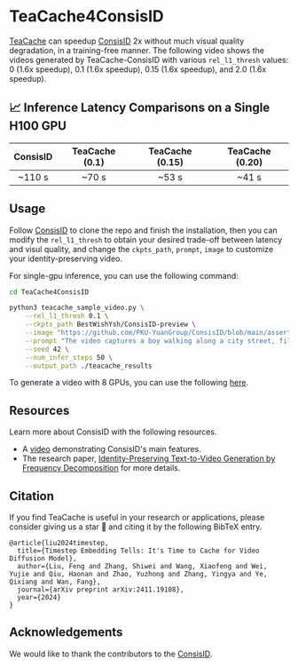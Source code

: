 <!-- ## **TeaCache4ConsisID** -->
# TeaCache4ConsisID

[TeaCache](https://github.com/LiewFeng/TeaCache) can speedup [ConsisID](https://github.com/PKU-YuanGroup/ConsisID) 2x without much visual quality degradation, in a training-free manner. The following video shows the videos generated by TeaCache-ConsisID with various `rel_l1_thresh` values: 0 (1.6x speedup), 0.1 (1.6x speedup), 0.15 (1.6x speedup), and 2.0 (1.6x speedup).



## 📈 Inference Latency Comparisons on a Single H100 GPU

| ConsisID | TeaCache (0.1) | TeaCache (0.15) | TeaCache (0.20) |
| :------: | :------------: | :-------------: | :-------------: |
|  ~110 s  |     ~70 s      |      ~53 s      |      ~41 s      |


## Usage

Follow [ConsisID](https://github.com/PKU-YuanGroup/ConsisID) to clone the repo and finish the installation, then you can modify the `rel_l1_thresh` to obtain your desired trade-off between latency and visul quality, and change the `ckpts_path`, `prompt`, `image` to customize your identity-preserving video.

For single-gpu inference, you can use the following command:

```bash
cd TeaCache4ConsisID

python3 teacache_sample_video.py \
    --rel_l1_thresh 0.1 \
    --ckpts_path BestWishYsh/ConsisID-preview \
    --image "https://github.com/PKU-YuanGroup/ConsisID/blob/main/asserts/example_images/2.png?raw=true" \
    --prompt "The video captures a boy walking along a city street, filmed in black and white on a classic 35mm camera. His expression is thoughtful, his brow slightly furrowed as if he's lost in contemplation. The film grain adds a textured, timeless quality to the image, evoking a sense of nostalgia. Around him, the cityscape is filled with vintage buildings, cobblestone sidewalks, and softly blurred figures passing by, their outlines faint and indistinct. Streetlights cast a gentle glow, while shadows play across the boy\'s path, adding depth to the scene. The lighting highlights the boy\'s subtle smile, hinting at a fleeting moment of curiosity. The overall cinematic atmosphere, complete with classic film still aesthetics and dramatic contrasts, gives the scene an evocative and introspective feel." \
    --seed 42 \
    --num_infer_steps 50 \
    --output_path ./teacache_results
```

To generate a video with 8 GPUs, you can use the following [here](https://github.com/PKU-YuanGroup/ConsisID/tree/main/tools).

## Resources

Learn more about ConsisID with the following resources.
- A [video](https://www.youtube.com/watch?v=PhlgC-bI5SQ) demonstrating ConsisID's main features.
- The research paper, [Identity-Preserving Text-to-Video Generation by Frequency Decomposition](https://hf.co/papers/2411.17440) for more details.

## Citation

If you find TeaCache is useful in your research or applications, please consider giving us a star 🌟 and citing it by the following BibTeX entry.

```
@article{liu2024timestep,
  title={Timestep Embedding Tells: It's Time to Cache for Video Diffusion Model},
  author={Liu, Feng and Zhang, Shiwei and Wang, Xiaofeng and Wei, Yujie and Qiu, Haonan and Zhao, Yuzhong and Zhang, Yingya and Ye, Qixiang and Wan, Fang},
  journal={arXiv preprint arXiv:2411.19108},
  year={2024}
}
```


## Acknowledgements

We would like to thank the contributors to the [ConsisID](https://github.com/PKU-YuanGroup/ConsisID).